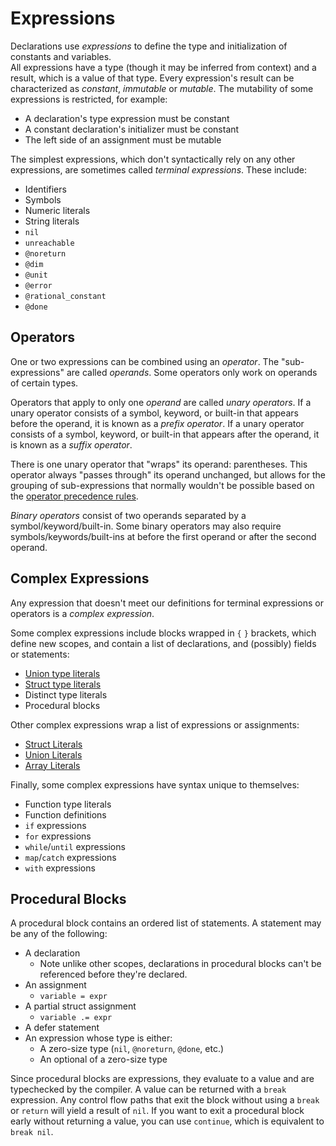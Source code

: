 # Expressions
Declarations use _expressions_ to define the type and initialization of constants and variables.  
All expressions have a type (though it may be inferred from context) and a result, which is a value of that type.  Every expression's result can be characterized as _constant_, _immutable_ or _mutable_.  The mutability of some expressions is restricted, for example:
* A declaration's type expression must be constant
* A constant declaration's initializer must be constant
* The left side of an assignment must be mutable

The simplest expressions, which don't syntactically rely on any other expressions, are sometimes called _terminal expressions_.  These include:
* Identifiers
* Symbols
* Numeric literals
* String literals
* `nil`
* `unreachable`
* `@noreturn`
* `@dim`
* `@unit`
* `@error`
* `@rational_constant`
* `@done`

## Operators
One or two expressions can be combined using an _operator_.  The "sub-expressions" are called _operands_.  Some operators only work on operands of certain types.  

Operators that apply to only one _operand_ are called _unary operators_.  If a unary operator consists of a symbol, keyword, or built-in that appears before the operand, it is known as a _prefix operator_.  If a unary operator consists of a symbol, keyword, or built-in that appears after the operand, it is known as a _suffix operator_.

There is one unary operator that "wraps" its operand: parentheses.  This operator always "passes through" its operand unchanged, but allows for the grouping of sub-expressions that normally wouldn't be possible based on the [operator precedence rules](#expression-precedence).

_Binary operators_ consist of two operands separated by a symbol/keyword/built-in.  Some binary operators may also require symbols/keywords/built-ins at before the first operand or after the second operand.

## Complex Expressions
Any expression that doesn't meet our definitions for terminal expressions or operators is a _complex expression_.

Some complex expressions include blocks wrapped in `{` `}` brackets, which define new scopes, and contain a list of declarations, and (possibly) fields or statements:
* [Union type literals](../unions/index.md#type-literals)
* [Struct type literals](../structs/index.md#type-literals)
* Distinct type literals
* Procedural blocks

Other complex expressions wrap a list of expressions or assignments:
* [Struct Literals](../structs/literals.md)
* [Union Literals](../unions/literals.md)
* [Array Literals](../arrays/index.md#array-literals)

Finally, some complex expressions have syntax unique to themselves:
* Function type literals
* Function definitions
* `if` expressions
* `for` expressions
* `while`/`until` expressions
* `map`/`catch` expressions
* `with` expressions

## Procedural Blocks
A procedural block contains an ordered list of statements.  A statement may be any of the following:
* A declaration
	* Note unlike other scopes, declarations in procedural blocks can't be referenced before they're declared.
* An assignment
	* `variable = expr`
* A partial struct assignment
	* `variable .= expr`
* A defer statement
* An expression whose type is either:
    * A zero-size type (`nil`, `@noreturn`, `@done`, etc.)
    * An optional of a zero-size type

Since procedural blocks are expressions, they evaluate to a value and are typechecked by the compiler.
A value can be returned with a `break` expression.  Any control flow paths that exit the block without using a `break` or `return`
will yield a result of `nil`.  If you want to exit a procedural block early without returning a value, you can use `continue`, which is equivalent to `break nil`.
